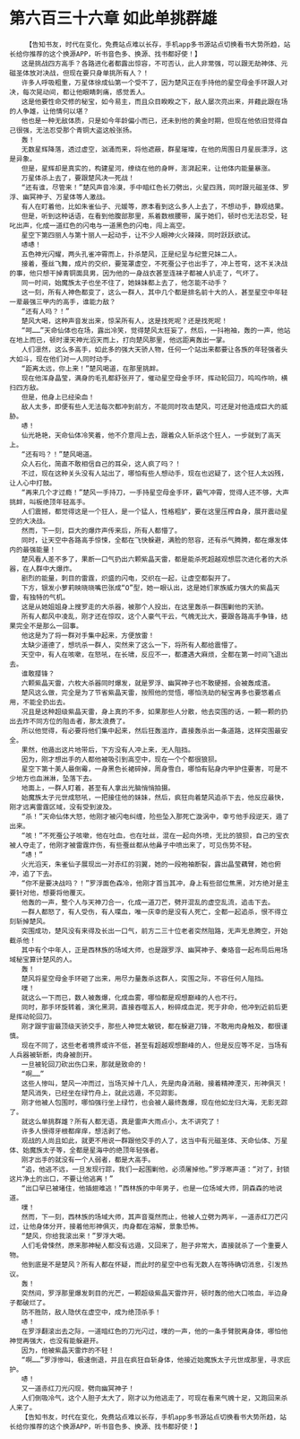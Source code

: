 # 第六百三十六章 如此单挑群雄
        【告知书友，时代在变化，免费站点难以长存，手机app多书源站点切换看书大势所趋，站长给你推荐的这个换源APP，听书音色多、换源、找书都好使！】
       这是挑战四方高手？各路进化者都露出惊容，不可否认，此人非常强，可以跟无劫神体、元磁圣体放对决战，但现在要只身单挑所有人？！
       许多人呼吸粗重，万星体徐成仙第一个受不了，因为楚风正在手持他的星空母金手环跟人对决，每次晃动间，都让他眼睛刺痛，感觉丢人。
       这是他要性命交修的秘宝，如今易主，而且众目睽睽之下，敌人屡次亮出来，并藉此跟在场的人争雄，让他情何以堪？
       他也是一种无敌体质，只是如今年龄偏小而已，还未到他的黄金时期，但现在他依旧觉得自己很强，无法忍受那个青铜大盗这般张扬。
       轰！
       无数星辉降落，透过虚空，汹涌而来，将他遮蔽，群星璀璨，在他的周围日月星辰漂浮，这是异象。
       但是，星辉却是真实的，构建星河，缭绕在他的身畔，澎湃起来，让他体内能量暴涨。
       万星体杀上去了，要跟楚风决一死战！
       “还有谁，尽管来！”楚风声音冷漠，手中暗红色长刀劈出，火星四溅，同时跟元磁圣体、罗浮、幽冥神子、万星体等人激战。
       有人在盯着他，比如朱雀仙子、元媛等，原本看到这么多人上去了，不想动手，静观结果。
       但是，听到这种话语，在看到他腹部那里，系着数根腰带，属于她们，顿时也无法忍受，轻叱出声，化成一道红色的闪电与一道黑色的闪电，闯上高空。
       星空下第四丽人与第十丽人一起动手，让不少人眼神火火辣辣，同时跃跃欲试。
       哧哧！
       五色神光闪耀，两头孔雀冲霄而上，扑杀楚风，正是纪呈与纪萱兄妹二人。
       接着，蚕丝飞舞，成片的交织，要笼罩虚空，不死蚕公子也出手了，冲上苍穹，这不关决战的事，他只想干掉青铜面具男，因为他的一身战衣甚至连袜子都被人扒走了，气坏了。
       同一时间，始魔族太子也坐不住了，她妹妹都上去了，他怎能不动手？
       这一刻，所有人神色都变了，这么一群人，其中几个都是排名前十大的人，甚至星空中年轻一辈最强三甲内的高手，谁能力敌？
       “还有人吗？！”
       楚风大喝，这种声音发出来，惊呆所有人，这是找死呢？还是找死呢！
       “呵……”天命仙体也在场，露出冷笑，觉得楚风太狂妄了，然后，一抖袍袖，轰的一声，他站在地上而已，顿时漫天神光滔天而上，打向楚风那里，他远距离轰出一掌。
       人们凛然，这么多高手，如此多的强大天骄人物，任何一个站出来都要让各族的年轻强者头大如斗，现在他们对一人同时动手。
       “距离太远，你上来！”楚风喝道，在那里挑衅。
       现在他浑身晶莹，满身的毛孔都舒张开了，催动星空母金手环，挥动轮回刀，呜呜作响，横扫四方敌。
       但是，他身上已经染血！
       敌人太多，即便有些人无法每次都冲到前方，不能同时攻击楚风，可还是对他造成巨大的威胁。
       哧！
       仙光艳艳，天命仙体冷笑着，他不介意闯上去，跟着众人斩杀这个狂人，一步就到了高天上。
       “还有吗？！”楚风喝道。
       众人石化，简直不敢相信自己的耳朵，这人疯了吗？！
       不过，现在这种关头没有人站出了，哪怕有些人想动手，现在也迟疑了，这个狂人太凶残，让人心中打鼓。
       “再来几个才过瘾！”楚风一手持刀，一手持星空母金手环，霸气冲霄，觉得人还不够，大声挑衅，叫板绝顶年轻高手。
       人们震撼，都觉得这是一个狂人，是一个猛人，性格粗犷，要在这里压榨自身，展开震动星空的大决战。
       然而，下一刻，巨大的爆炸声传来后，所有人都懵了。
       同时，让天空中各路高手惊悚，全都在飞快躲避，满脸的怒容，还有杀气腾腾，都在爆发体内的最强能量！
       楚风看人差不多了，果断一口气扔出六颗紫晶天雷，都是能杀死超越观想层次进化者的大杀器，在人群中大爆炸。
       剧烈的能量，刺目的雷霆，炽盛的闪电，交织在一起，让虚空都裂开了。
       下方，银发小萝莉映晓晓嘴巴张成“O”型，她一眼认出，这是她们家族威力强大的紫晶天雷，有独特的气机。
       这是从她姐姐身上搜罗走的大杀器，被那个人投出，在这里轰杀一群围剿他的天骄。
       所有人都风中凌乱，刚才还在惊叹，这个人豪气干云，气魄无比大，要跟各路高手争锋，结果完全不是那么一回事。
       他这是为了将一群对手集中起来，方便放雷！
       太缺少道德了，想坑杀一群人，突然来了这么一下，将所有人都给震懵了。
       天空中，有人在咳嗽，在怒吼，在长啸，反应不一，都遭遇大麻烦，全都在第一时间飞退出去。
       谁敢撄锋？
       六颗紫晶天雷，六枚大杀器同时爆发，就是罗浮、幽冥神子也不敢硬撼，会被轰成渣。
       楚风这么做，完全是为了节省紫晶天雷，按照他的觉悟，哪怕洗劫的秘宝再多也要悠着点用，不能全扔出去。
       况且是这种超级紫晶天雷，身上真的不多，如果那些人分散，他去突围的话，一颗一颗的扔出去炸不同方位的阻击者，那太浪费了。
       所以他觉得，有必要将他们集中起来，然后狂轰滥炸，直接轰杀出一条道路，这样突围最安全。
       果然，他遁出这片地带后，下方没有人冲上来，无人阻挡。
       因为，刚才想出手的人都他被吸引到高空中，现在一个个都很狼狈。
       星空下第十美人最倒霉，一身黑色长裙碎掉，周身雪白，哪怕有贴身内甲护住要害，可是不少地方也血淋淋，坠落下去。
       地面上，一群人盯着，甚至有人拿出光脑悄悄拍摄。
       始魔族太子元世成怒吼，一把接住他的妹妹，然后，疯狂向着楚风追杀下去，他反应最快，刚才远离雷霆区域，没有受到波及。
       “杀！”天命仙体大怒，他刚才被闪电纠缠，险些坠入那死亡漩涡中，幸亏他手段逆天，遁了出来。
       “咳！”不死蚕公子咳嗽，他在吐血，也在吐丝，混在一起向外喷，无比的狼狈，自己的宝衣被人夺走了，他刚才被雷霆炸伤，有些蚕丝都从他鼻子中喷出来了，可见伤势不轻。
       “哧！”
       火光滔天，朱雀仙子展现出一对赤红的羽翼，她的一段袍袖断裂，露出晶莹藕臂，她也俯冲，追了下去。
       “你不是要决战吗？！”罗浮面色森冷，他刚才首当其冲，身上有些部位焦黑，对方绝对是主要针对他，想要将他覆灭。
       他轰的一声，整个人与天神刀合一，化成一道刀芒，劈开混乱的虚空乱流，追击下去。
       一群人都怒了，有人受伤，有人喋血，唯一庆幸的是没有人死亡，全都一起追杀，恨不得立刻斩掉楚风。
       突围成功，楚风没有来得及长出一口气，前方二三十位老者突然阻路，无声无息腾空，开始截杀他！
       其中有个中年人，正是西林族的场域大师，也是跟罗浮、幽冥神子、秦珞音一起布局后用场域秘宝算计楚风的人。
       轰！
       楚风将星空母金手环砸了出来，用尽力量轰杀这群人，突围之际，不容任何人阻挡。
       噗！
       就这么一下而已，数人被轰爆，化成血雾，哪怕都是观想巅峰的人也不行。
       同时，那手环旋转着，演化黑洞，直接吞噬五人，粉碎成血泥，死于非命，他冲到近前后更是挥动轮回刀。
       刚才跟宇宙最顶级天骄交手，那些人神觉太敏锐，都在躲避刀锋，不敢用肉身触及，都很谨慎。
       现在不同了，这些老者境界或许不低，甚至有超越观想巅峰的人，但是反应等不足，当场有人兵器被斩断，肉身被剖开。
       一旦被轮回刀砍出伤口来，那就是致命的！
       “啊……”
       这些人惨叫，楚风一冲而过，当场灭掉十几人，先是肉身消融，接着精神湮灭，形神俱灭！
       楚风消失，已经坐在绿竹舟上，就此远遁，不见踪影。
       刚才他被人包围时，哪怕强行坐上绿竹，也会被人最终轰爆，现在他如龙归大海，无影无踪了。
       就这么单挑群雄？所有人都无语，真是雷声大雨点小，太不讲究了！
       许多人恨得牙根都痒痒，想活剥了他。
       观战的人尚且如此，就更不用说一群跟他交手的人了，这当中有元磁圣体、天命仙体、万星体、始魔族太子等，全都是星海中的绝顶年轻强者。
       刚才出手的就没有一个人弱者，都是大高手。
       “追，他逃不远，一旦发现行踪，我们一起围剿他，必须屠掉他。”罗浮寒声道：“对了，封锁这片净土的出口，不要让他逃离！”
       “出口早已被堵住，他插翅难逃！”西林族的中年男子，也是一位场域大师，阴森森的地说道。
       噗！
       然而，下一刻，西林族的场域大师，其声音戛然而止，他被人立劈为两半，一道赤红刀芒闪过，让他身体分开，接着他形神俱灭，肉身都在溶解，景象恐怖。
       “楚风，你给我滚出来！”罗浮大喝。
       人们毛骨悚然，原来那神秘人都没有远遁，又回来了，胆子非常大，直接就杀了一个重要人物。
       他到底是不是楚风？所有人都在怀疑，而此时的星空中也有无数人在等待确切消息，引发热议。
       轰！
       突然间，罗浮那里爆发刺目的光芒，一颗超级紫晶天雷炸开，顿时轰的他大口咳血，半边身子都破烂了。
       防不胜防，敌人隐伏在虚空中，成为绝顶杀手！
       哧！
       在罗浮翻滚出去之际，一道暗红色的刀光闪过，噗的一声，他的一条手臂脱离身体，哪怕他神觉再强大，也没有能躲避开。
       因为，他被紫晶天雷炸的不轻！
       “啊……”罗浮惨叫，极速倒退，并且在疯狂自斩身体，他接近始魔族太子元世成那里，寻求庇护。
       哧！
       又一道赤红刀光闪现，劈向幽冥神子！
       人们倒吸冷气，这个人胆子太大了，刚才以为他逃走了，可现在看来气魄十足，又跑回来杀人来了。
       【告知书友，时代在变化，免费站点难以长存，手机app多书源站点切换看书大势所趋，站长给你推荐的这个换源APP，听书音色多、换源、找书都好使！】